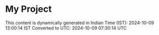 # My Project

This content is dynamically generated in Indian Time (IST): 2024-10-09 13:00:14 IST
Converted to UTC: 2024-10-09 07:30:14 UTC
